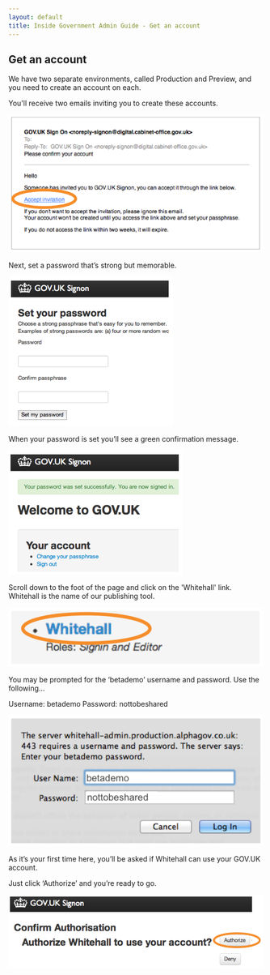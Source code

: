 ```yaml
---
layout: default
title: Inside Government Admin Guide - Get an account
---
```


## Get an account

We have two separate environments, called Production and Preview, and you need to create an account on each.

You'll receive two emails inviting you to create these accounts.

![Get an account](get-an-account.png)

Next, set a password that’s strong but memorable.

![Get an account 2](get-an-account-2.png)

When your password is set you’ll see a green confirmation message.

![Get an account 3](get-an-account-3.png)

Scroll down to the foot of the page and click on the 'Whitehall' link. Whitehall is the name of our publishing tool.

![Get an account 4](get-an-account-4.png)

You may be prompted for the ‘betademo’ username and password. Use the following…

Username: betademo
Password: nottobeshared

![Get an account 5](get-an-account-5.png)

As it’s your first time here, you’ll be asked if Whitehall can use your GOV.UK account.

Just click ‘Authorize’ and you’re ready to go.

![Get an account 6](get-an-account-6.png)
